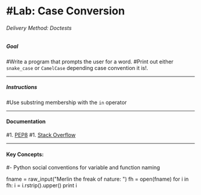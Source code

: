 # #Lab: Case Conversion

###### Delivery Method: Doctests

##### Goal

#Write a program that prompts the user for a word.
#Print out either  `snake_case` or `CamelCase` depending case convention it is!.

--------------------

##### Instructions

#Use substring membership with the `in` operator

-------------------
#### Documentation

#1. [PEP8](https://www.python.org/dev/peps/pep-0008/)
#1. [Stack Overflow](http://stackoverflow.com/questions/159720/what-is-the-naming-convention-in-python-for-variable-and-function-names)

---------------------
#### Key Concepts:

#- Python social conventions for variable and function naming

fname = raw_input("Merlin the freak of nature: ")
fh = open(fname)
for i in fh:
    i = i.rstrip().upper()
    print i